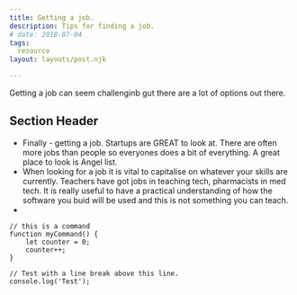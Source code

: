 ```yaml
---
title: Getting a job.
description: Tips for finding a job.
# date: 2018-07-04
tags:
  resource
layout: layouts/post.njk

---
```


Getting a job can seem challenginb gut there are a lot of options out there.


## Section Header

- Finally - getting a job. Startups are GREAT to look at. There are often more jobs than people so everyones does a bit of everything. A great place to look is Angel list.
- When looking for a job it is vital to capitalise on whatever your skills are currently. Teachers have got jobs in teaching tech, pharmacists in med tech. It is really useful to have a practical understanding of how the software you buid will be used and this is not something you can teach.
- 



``` text/2-3
// this is a command
function myCommand() {
	let counter = 0;
	counter++;
}

// Test with a line break above this line.
console.log('Test');
```